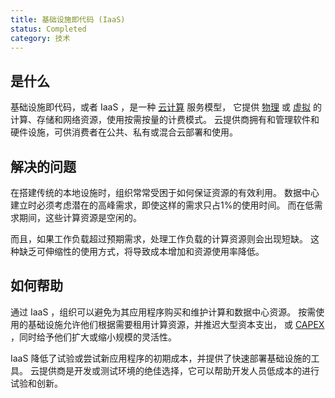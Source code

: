 ```yaml
---
title: 基础设施即代码 (IaaS)
status: Completed
category: 技术
---
```


## 是什么

基础设施即代码，或者 IaaS ，是一种 [云计算](/zh-cn/cloud_computing/) 服务模型，
它提供 [物理](/bare_metal_machine/) 或 [虚拟](/zh-cn/virtualization/) 的计算、存储和网络资源，使用按需按量的计费模式。
云提供商拥有和管理软件和硬件设施，可供消费者在公共、私有或混合云部署和使用。

## 解决的问题

在搭建传统的本地设施时，组织常常受困于如何保证资源的有效利用。
数据中心建立时必须考虑潜在的高峰需求，即使这样的需求只占1%的使用时间。
而在低需求期间，这些计算资源是空闲的。

而且，如果工作负载超过预期需求，处理工作负载的计算资源则会出现短缺。
这种缺乏可伸缩性的使用方式，将导致成本增加和资源使用率降低。

## 如何帮助

通过 IaaS ，组织可以避免为其应用程序购买和维护计算和数据中心资源。
按需使用的基础设施允许他们根据需要租用计算资源，并推迟大型资本支出，
或 [CAPEX](https://en.wikipedia.org/wiki/Capital_expenditure) ，同时给予他们扩大或缩小规模的灵活性。

IaaS 降低了试验或尝试新应用程序的初期成本，并提供了快速部署基础设施的工具。
云提供商是开发或测试环境的绝佳选择，它可以帮助开发人员低成本的进行试验和创新。
